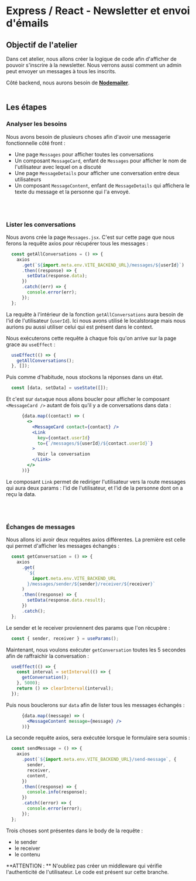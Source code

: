 # Express / React - Newsletter et envoi d'émails

## Objectif de l'atelier

Dans cet atelier, nous allons créer la logique de code afin d'afficher de pouvoir s'inscrire à la newsletter. Nous verrons aussi comment un admin peut envoyer un messages à tous les inscrits.


Côté backend, nous aurons besoin de [**Nodemailer**](https://www.npmjs.com/package/nodemailer).
<br>
<br>
## Les étapes

### Analyser les besoins

Nous avons besoin de plusieurs choses afin d'avoir une messagerie fonctionnelle côté front :
- Une page `Messages` pour afficher toutes les conversations
- Un composant `MessageCard`, enfant de `Messages` pour afficher le nom de l'utilisateur avec lequel on a discuté
- Une page `MessageDetails` pour afficher une conversation entre deux utilisateurs
- Un composant `MessageContent`, enfant de `MessageDetails` qui affichera le texte du message et la personne qui l'a envoyé.

<br>
<br>

### Lister les conversations

Nous avons crée la page `Messages.jsx`. C'est sur cette page que nous ferons la requête axios pour récupérer tous les messages :

```js
  const getAllConversations = () => {
    axios
      .get(`${import.meta.env.VITE_BACKEND_URL}/messages/${userId}`)
      .then((response) => {
        setData(response.data);
      })
      .catch((err) => {
        console.error(err);
      });
  };
```

La requête à l'intérieur de la fonction `getAllConversations` aura besoin de l'id de l'utilisateur (`userId`). Ici nous avons utilisé le localstorage mais nous aurions pu aussi utiliser celui qui est présent dans le context.

Nous exécuterons cette requête à chaque fois qu'on arrive sur la page grace au `useEffect` :

```js
  useEffect(() => {
    getAllConversations();
  }, []);
```

Puis comme d'habitude, nous stockons la réponses dans un état.

```js
  const [data, setData] = useState([]);
```

Et c'est sur `data`que nous allons boucler pour afficher le composant `<MessageCard />` autant de fois qu'il y a de conversations dans data :

```jsx
      {data.map((contact) => (
        <>
          <MessageCard contact={contact} />
          <Link
            key={contact.userId}
            to={`/messages/${userId}/${contact.userId}`}
          >
            Voir la conversation
          </Link>
        </>
      ))}
```

Le composant `Link` permet de rediriger l'utilisateur vers la route messages qui aura deux params : l'id de l'utilisateur, et l'id de la personne dont on a reçu la data.

<br>
<br>

### Échanges de messages

Nous allons ici avoir deux requêtes axios différentes. 
La première est celle qui permet d'afficher les messages échangés :

```js
  const getConversation = () => {
    axios
      .get(
        `${
          import.meta.env.VITE_BACKEND_URL
        }/messages/sender/${sender}/receiver/${receiver}`
      )
      .then((response) => {
        setData(response.data.result);
      })
      .catch();
  };
```

Le sender et le receiver proviennent des params que l'on récupère :

```js
  const { sender, receiver } = useParams();
```

Maintenant, nous voulons exécuter `getConversation` toutes les 5 secondes afin de raffraichir la conversation :

```js
  useEffect(() => {
    const interval = setInterval(() => {
      getConversation();
    }, 5000);
    return () => clearInterval(interval);
  });
```

Puis nous bouclerons sur `data` afin de lister tous les messages échangés :

```jsx
      {data.map((message) => (
        <MessageContent message={message} />
      ))}
```

La seconde requête axios, sera exécutée lorsque le formulaire sera soumis :

```js
  const sendMessage = () => {
    axios
      .post(`${import.meta.env.VITE_BACKEND_URL}/send-message`, {
        sender,
        receiver,
        content,
      })
      .then((response) => {
        console.info(response);
      })
      .catch((error) => {
        console.error(error);
      });
  };
```

Trois choses sont présentes dans le body de la requête :
- le sender
- le receiver
- le contenu

**ATTENTION : ** N'oubliez pas créer un middleware qui vérifie l'authenticité de l'utilisateur. Le code est présent sur cette branche.




